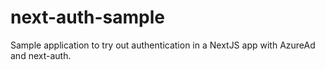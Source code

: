 # next-auth-sample

Sample application to try out authentication in a NextJS app with AzureAd and next-auth.